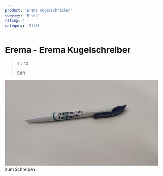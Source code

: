 ```yaml
---
product: 'Erema Kugelschreiber'
company: 'Erema'
rating: 4
category: 'Stift'
---
```


# Erema - Erema Kugelschreiber
>
> 4 / 10
>
> Stift

![Erema Kugelschreiber](./assets/erema-erema-kugelschreiber-93c22477-9450-498e-9ab1-5e1091e21275.jpg)
zum Schreiben
